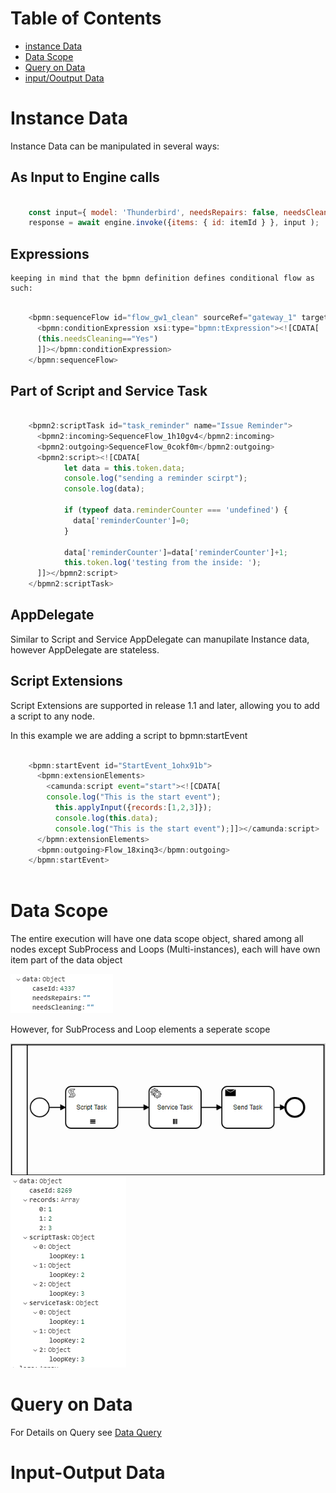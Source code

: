 # Table of Contents
- [instance Data](#instance-data) 
- [Data Scope](#data-scope) 
- [Query on Data](#query-on-data) 
- [input/Ooutput Data](#input-output-data) 


# Instance Data
Instance Data can be manipulated in several ways:

## As Input to Engine calls

```javascript

    const input={ model: 'Thunderbird', needsRepairs: false, needsCleaning: false };
    response = await engine.invoke({items: { id: itemId } }, input );

```

## Expressions
    keeping in mind that the bpmn definition defines conditional flow as such:

```javascript

    <bpmn:sequenceFlow id="flow_gw1_clean" sourceRef="gateway_1" targetRef="task_clean">
      <bpmn:conditionExpression xsi:type="bpmn:tExpression"><![CDATA[
      (this.needsCleaning=="Yes")
      ]]></bpmn:conditionExpression>
    </bpmn:sequenceFlow>

```

## Part of Script and Service Task
```javascript

    <bpmn2:scriptTask id="task_reminder" name="Issue Reminder">
      <bpmn2:incoming>SequenceFlow_1h10gv4</bpmn2:incoming>
      <bpmn2:outgoing>SequenceFlow_0cokf0m</bpmn2:outgoing>
      <bpmn2:script><![CDATA[
            let data = this.token.data;
            console.log("sending a reminder scirpt");
            console.log(data);
            
            if (typeof data.reminderCounter === 'undefined') {
              data['reminderCounter']=0;
            }            
            
            data['reminderCounter']=data['reminderCounter']+1;
            this.token.log('testing from the inside: ');
      ]]></bpmn2:script>
    </bpmn2:scriptTask>

```

## AppDelegate

   Similar to Script and Service AppDelegate can manupilate Instance data, however AppDelegate are stateless.

## Script Extensions

Script Extensions are supported in release 1.1 and later, allowing you to add a script to any node.

In this example we are adding a script to bpmn:startEvent

```javascript

    <bpmn:startEvent id="StartEvent_1ohx91b">
      <bpmn:extensionElements>
        <camunda:script event="start"><![CDATA[
        console.log("This is the start event");
          this.applyInput({records:[1,2,3]});
          console.log(this.data);
          console.log("This is the start event");]]></camunda:script>
      </bpmn:extensionElements>
      <bpmn:outgoing>Flow_18xinq3</bpmn:outgoing>
    </bpmn:startEvent>
    
```
# Data Scope

The entire execution will have one data scope object, shared among all nodes except SubProcess and Loops (Multi-instances), 
each will have own item part of the data object

![Image description](Data_BuyUsedCar.png)

However, for SubProcess and Loop elements a seperate scope 

![Image description](Data_Scripts_Services_model.png)
![Image description](Data_Scripts_Services.png)

# Query on Data
For Details on Query see [Data Query](./api-summary#data-query) 
# Input-Output Data
